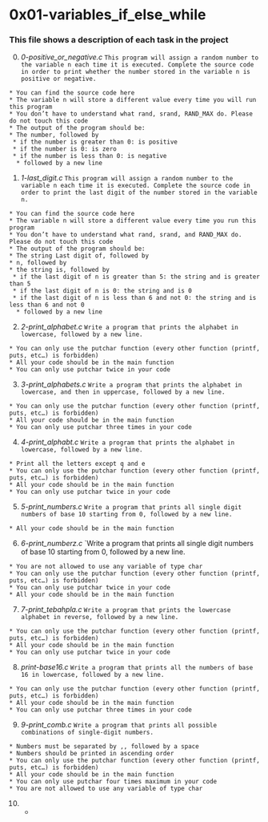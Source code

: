 # **0x01-variables_if_else_while**

### **This file shows a description of each task in the project**

0. *0-positive_or_negative.c*
`This program will assign a random number to the variable n each time it is executed. Complete the source code in order to print whether the number stored in the variable n is positive or negative.`
~~~~
* You can find the source code here
* The variable n will store a different value every time you will run this program
* You don’t have to understand what rand, srand, RAND_MAX do. Please do not touch this code
* The output of the program should be:
* The number, followed by
 * if the number is greater than 0: is positive
 * if the number is 0: is zero
 * if the number is less than 0: is negative
  * followed by a new line
~~~~

1. *1-last_digit.c*
`This program will assign a random number to the variable n each time it is executed. Complete the source code in order to print the last digit of the number stored in the variable n.`
~~~~
* You can find the source code here
* The variable n will store a different value every time you run this program
* You don’t have to understand what rand, srand, and RAND_MAX do. Please do not touch this code
* The output of the program should be:
* The string Last digit of, followed by
* n, followed by
* the string is, followed by
 * if the last digit of n is greater than 5: the string and is greater than 5
 * if the last digit of n is 0: the string and is 0
 * if the last digit of n is less than 6 and not 0: the string and is less than 6 and not 0
  * followed by a new line
~~~~

2. *2-print_alphabet.c*
`Write a program that prints the alphabet in lowercase, followed by a new line.`
~~~~
* You can only use the putchar function (every other function (printf, puts, etc…) is forbidden)
* All your code should be in the main function
* You can only use putchar twice in your code
~~~~

3. *3-print_alphabets.c*
`Write a program that prints the alphabet in lowercase, and then in uppercase, followed by a new line.`
~~~~
* You can only use the putchar function (every other function (printf, puts, etc…) is forbidden)
* All your code should be in the main function
* You can only use putchar three times in your code
~~~~

4. *4-print_alphabt.c*
`Write a program that prints the alphabet in lowercase, followed by a new line.`
~~~~
* Print all the letters except q and e
* You can only use the putchar function (every other function (printf, puts, etc…) is forbidden)
* All your code should be in the main function
* You can only use putchar twice in your code
~~~~

5. *5-print_numbers.c*
`Write a program that prints all single digit numbers of base 10 starting from 0, followed by a new line.`
~~~~
* All your code should be in the main function
~~~~

6. *6-print_numberz.c*
`Write a program that prints all single digit numbers of base 10 starting from 0, followed by a new line.
~~~~
* You are not allowed to use any variable of type char
* You can only use the putchar function (every other function (printf, puts, etc…) is forbidden)
* You can only use putchar twice in your code
* All your code should be in the main function
~~~~

7. *7-print_tebahpla.c*
`Write a program that prints the lowercase alphabet in reverse, followed by a new line.`
~~~~
* You can only use the putchar function (every other function (printf, puts, etc…) is forbidden)
* All your code should be in the main function
* You can only use putchar twice in your code
~~~~

8. *print-base16.c*
`Write a program that prints all the numbers of base 16 in lowercase, followed by a new line.`
~~~~
* You can only use the putchar function (every other function (printf, puts, etc…) is forbidden)
* All your code should be in the main function
* You can only use putchar three times in your code
~~~~

9. *9-print_comb.c*
`Write a program that prints all possible combinations of single-digit numbers.`
~~~~
* Numbers must be separated by ,, followed by a space
* Numbers should be printed in ascending order
* You can only use the putchar function (every other function (printf, puts, etc…) is forbidden)
* All your code should be in the main function
* You can only use putchar four times maximum in your code
* You are not allowed to use any variable of type char
~~~~

10. *
